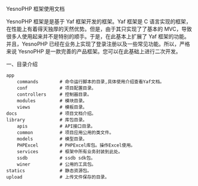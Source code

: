 YesnoPHP 框架使用文档



YesnoPHP 框架是是基于 Yaf 框架开发的框架。Yaf 框架是 C 语言实现的框架，在性能上有着得天独厚的天然优势。但是，由于其只实现了了基本的 MVC，导致很多人使用起来并不是特别的顺手。于是，在此基本上扩展了 Yaf 框架的功能。并且，YesnoPHP 已经在业务上实现了登录注册以及一些常见功能。所以，严格来说 YesnoPHP 是一款完善的产品框架。您可以在此基础上进行二次开发。



一、目录介绍

```
app
	commands		# 命令运行脚本的目录,具体使用介绍查看Yaf文档。
	conf			# 项目配置目录。
	controllers		# 控制器目录。
	modules			# 模块目录。
	views			# 模板目录。
docs				# 项目文档介绍。
library				# 库包目录。
	apis			# API接口目录。
	common			# 项目应用公用的类文件。
	models			# 模型目录。
	PHPExcel		# PHPExcel库包。操作Excel使用。
	services		# 框架中所有业务封装到此处。
	ssdb			# ssdb sdk包。
	winer			# 公用的工具包。
statics				# 静态资源包。
upload				# 上传文件保存的目录。
```

